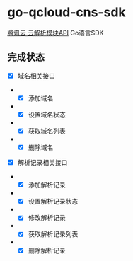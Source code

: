 # go-qcloud-cns-sdk

[腾讯云 云解析模块API](https://cloud.tencent.com/document/product/302) Go语言SDK

## 完成状态

- [x] 域名相关接口
- - [x] 添加域名
- - [x] 设置域名状态
- - [x] 获取域名列表
- - [x] 删除域名
- [x] 解析记录相关接口
- - [x] 添加解析记录
- - [x] 设置解析记录状态
- - [x] 修改解析记录
- - [x] 获取解析记录列表
- - [x] 删除解析记录
